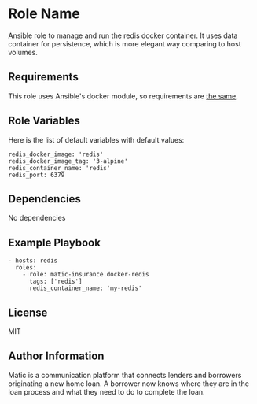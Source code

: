 Role Name
=========

Ansible role to manage and run the redis docker container. It uses data container for persistence, which is more elegant way comparing to host volumes.

Requirements
------------

This role uses Ansible's docker module, so requirements are [the same](https://docs.ansible.com/ansible/docker_image_module.html#requirements-on-host-that-executes-module).

Role Variables
--------------

Here is the list of default variables with default values:

```
redis_docker_image: 'redis'
redis_docker_image_tag: '3-alpine'
redis_container_name: 'redis'
redis_port: 6379
```

Dependencies
------------

No dependencies

Example Playbook
----------------

    - hosts: redis
      roles:
        - role: matic-insurance.docker-redis
          tags: ['redis']
          redis_container_name: 'my-redis'

License
-------

MIT

Author Information
------------------

Matic is a communication platform that connects lenders and borrowers originating a new home loan. A borrower now knows where they are in the loan process and what they need to do to complete the loan.
